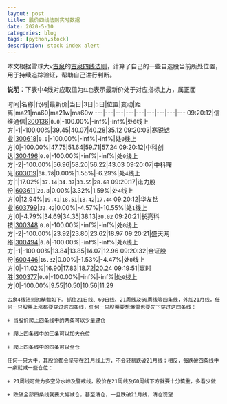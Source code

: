 ```yaml
---
layout: post
title: 股价四线法则实时数据
date: 2020-5-10
categories: blog
tags: [python,stock]
description: stock index alert
---
```



本文根据雪球大v[古泉](https://xueqiu.com/u/7148646888)的[古泉四线法则](https://xueqiu.com/7148646888/130498192)，计算了自己的一些自选股当前所处位置，用于持续追踪验证，帮助自己进行判断。

**说明**：下表中4线对应取值为`红色`表示最新价处于对应指标上方，属正面

时间|名称|代码|最新价|当日|3日|5日|位置|变动|距离|ma21|ma60|ma21w|ma60w
---|---|---|---|---|---|---|---|---
09:20:12|信维通信|[300136](https://xueqiu.com/S/SZ300136)|`0.0`|-100.00%|-inf%|-inf%|处`0`线上方|-1|-100.00%|39.45|40.07|40.28|35.12
09:20:03|寒锐钴业|[300618](https://xueqiu.com/S/SZ300618)|`0.0`|-100.00%|-inf%|-inf%|处`0`线上方|0|-100.00%|47.75|51.64|59.71|57.24
09:20:12|中科创达|[300496](https://xueqiu.com/S/SZ300496)|`0.0`|-100.00%|-inf%|-inf%|处`0`线上方|-2|-100.00%|56.96|58.20|56.22|43.03
09:20:07|中科曙光|[603019](https://xueqiu.com/S/SH603019)|`38.78`|0.00%|1.55%|-6.29%|处`4`线上方|1|17.02%|`37.14`|`34.37`|`33.55`|`28.68`
09:20:17|诺力股份|[603611](https://xueqiu.com/S/SH603611)|`20.8`|0.00%|3.32%|1.59%|处`4`线上方|0|12.94%|`19.41`|`18.51`|`18.42`|`17.44`
09:20:12|华友钴业|[603799](https://xueqiu.com/S/SH603799)|`32.42`|0.00%|-4.57%|-10.55%|处`1`线上方|0|-4.79%|34.69|34.35|38.13|`30.02`
09:20:21|长亮科技|[300348](https://xueqiu.com/S/SZ300348)|`0.0`|-100.00%|-inf%|-inf%|处`0`线上方|-2|-100.00%|23.92|23.80|23.62|18.97
09:20:21|盛天网络|[300494](https://xueqiu.com/S/SZ300494)|`0.0`|-100.00%|-inf%|-inf%|处`0`线上方|-1|-100.00%|13.84|13.85|14.07|12.96
09:20:32|金证股份|[600446](https://xueqiu.com/S/SH600446)|`16.32`|0.00%|-1.53%|-4.47%|处`0`线上方|0|-11.02%|16.90|17.83|18.72|20.24
09:19:51|赢时胜|[300377](https://xueqiu.com/S/SZ300377)|`0.0`|-100.00%|-inf%|-inf%|处`0`线上方|0|-100.00%|9.55|10.50|10.56|11.29

```
古泉4线法则的精髓如下。抓住21日线、60日线、21周线及60周线等四条线，外加21月线，任何一只股票上涨都要穿过这四条线，任何一只股票要想爆雷也要先下穿过这四条线：

+ 当股价爬上四条线中的两条可以少量建仓

+ 爬上四条线中的三条可以加大仓位

+ 爬上四条线中的四条可以全仓

任何一只大牛，其股价都会坚守在21月线上方，不会轻易跌破21月线；相反，每跌破四条线中一条就减一些仓位：

+ 21周线可做为多空分水岭及警戒线，股价在21周线及60周线下方就要十分慎重，多看少做

+ 跌破全部四条线就要大幅减仓，甚至清仓，一旦跌破21月线，清仓观望
```